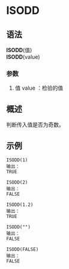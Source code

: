 # ISODD
## 语法
**ISODD**(值)	    
**ISODD**(value)


### 参数
1. 值 value ：检验的值
## 概述
判断传入值是否为奇数。
## 示例
```
ISODD(1)
输出：
TRUE

ISODD(2)
输出：
FALSE

ISODD(1.2)
输出：
TRUE

ISODD("")
输出：
FALSE

ISODD(FALSE)
输出：
FALSE
```